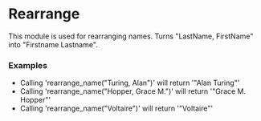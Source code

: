 Rearrange
=========

This module is used for rearranging names.
Turns "LastName, FirstName" into "Firstname Lastname".

### Examples

* Calling 'rearrange_name("Turing, Alan")' will return '"Alan Turing"'
* Calling 'rearrange_name("Hopper, Grace M.")' will return '"Grace M. Hopper"'
* Calling 'rearrange_name("Voltaire")' will return '"Voltaire"'

